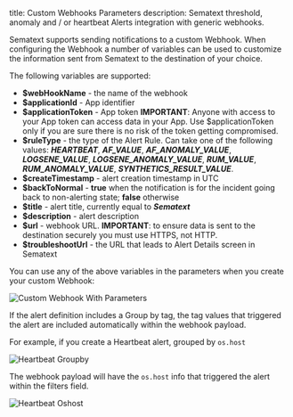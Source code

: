 title: Custom Webhooks Parameters
description: Sematext threshold, anomaly and / or heartbeat Alerts integration with generic webhooks.

Sematext supports sending notifications to a custom Webhook.  When configuring the Webhook a number of variables can be used to customize the information sent from Sematext to the destination of your choice. 

The following variables are supported:

 * **$webHookName** - the name of the webhook
 * **$applicationId** - App identifier
 * **$applicationToken** - App token **IMPORTANT**: Anyone with access to your App token can access data in your App. Use $applicationToken only if you are sure there is no risk of the token getting compromised.
 * **$ruleType** - the type of the Alert Rule. Can take one of the following values: ***HEARTBEAT***, ***AF_VALUE***, ***AF_ANOMALY_VALUE***, ***LOGSENE_VALUE***, ***LOGSENE_ANOMALY_VALUE***, ***RUM_VALUE***, ***RUM_ANOMALY_VALUE***, ***SYNTHETICS_RESULT_VALUE***.  
 * **$createTimestamp** - alert creation timestamp in UTC
 * **$backToNormal** - **true** when the notification is for the incident going back to non-alerting state; **false** otherwise
 * **$title** - alert title, currently equal to ***Sematext***
 * **$description** - alert description
 * **$url** - webhook URL. **IMPORTANT**: to ensure data is sent to the destination securely you must use HTTPS, not HTTP.
 * **$troubleshootUrl** - the URL that leads to Alert Details screen in Sematext

You can use any of the above variables in the parameters when you create your custom Webhook:

<img class="content-modal-image" alt="Custom Webhook With Parameters" src="/docs/images/integrations/custom-webhook-with-parameters.png" title="Create Custom Webhook With Parameters">

If the alert definition includes a Group by tag, the tag values that triggered the alert are included automatically within the webhook payload. 

For example, if you create a Heartbeat alert, grouped by `os.host`

<img class="content-modal-image" alt="Heartbeat Groupby" src="/docs/images/integrations/heartbeat-alert-groupby.png" title="Heartbeat Groupby">

The webhook payload will have the `os.host` info that triggered the alert within the filters field.

<img class="content-modal-image" alt="Heartbeat Oshost" src="/docs/images/integrations/heartbeat-alert-oshost.png" title="Heartbeat Oshost">
